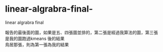# linear-algrabra-final-
linear algrabra final 

報告的最後面的圖，如果是五、四張圖並排的，第二張是經過我算法的圖，第三張是我的圖跑過kmeans 後的結果  
鳥居那張，則為第一張為我的結果
